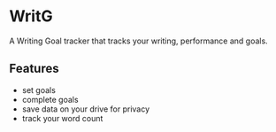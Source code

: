 # WritG

A Writing Goal tracker that tracks your writing, performance and goals.

## Features

- set goals
- complete goals
- save data on your drive for privacy
- track your word count
